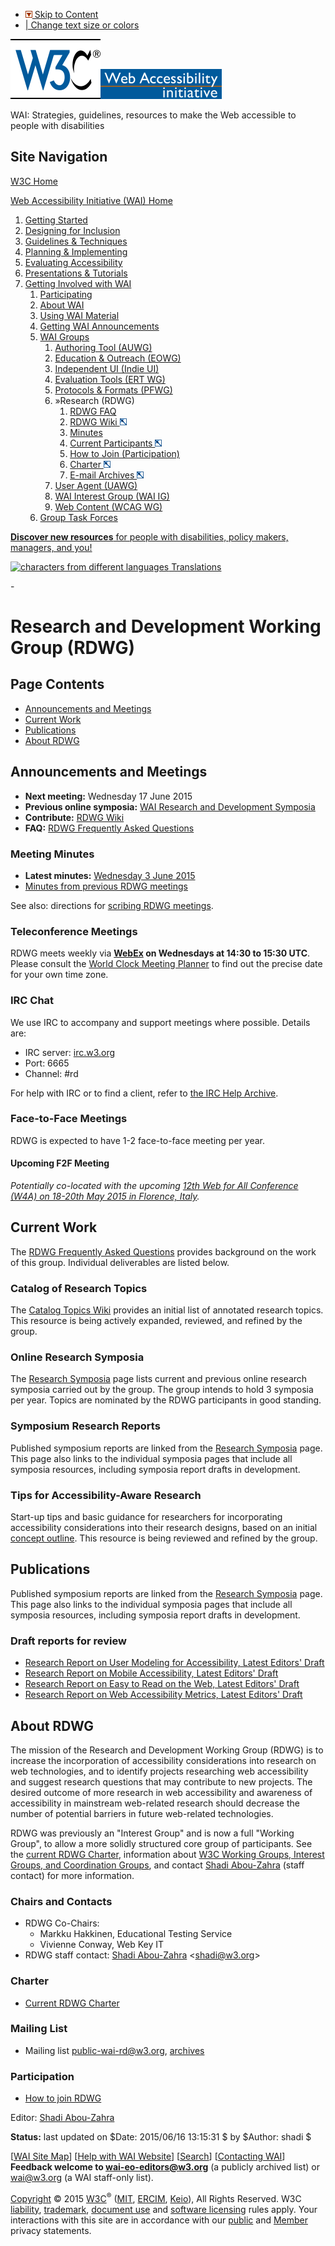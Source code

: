 -   [![](/Icons/downinpage.png) Skip to Content](#skip)
-   [| Change text size or colors](/WAI/changedesign.html)

[![W3C logo](/Icons/w3c_home)](http://www.w3.org/ "W3C Home")[![Web Accessibility initiative](/WAI/images/wai-temp)](http://www.w3.org/WAI/ "WAI Home")

WAI: Strategies, guidelines, resources to make the Web accessible to people with disabilities

Site Navigation
---------------

[W3C Home](http://www.w3.org/)

[Web Accessibility Initiative (WAI) Home](/WAI/)

1.  [Getting Started](../gettingstarted/Overview.html)
2.  [Designing for Inclusion](../users/Overview.html)
3.  [Guidelines & Techniques](../guid-tech.html)
4.  [Planning & Implementing](../managing.html)
5.  [Evaluating Accessibility](../eval/Overview.html)
6.  [Presentations & Tutorials](../train.html)
7.  [Getting Involved with WAI](../about-links.html)
    1.  [Participating](../participation.html)
    2.  [About WAI](../about.html)
    3.  [Using WAI Material](../about/usingWAImaterial.html)
    4.  [Getting WAI Announcements](../about/announcements.php)
    5.  [WAI Groups](../groups.html)
        1.  [Authoring Tool (AUWG)](../AU/Overview.html)
        2.  [Education & Outreach (EOWG)](../EO/Overview.html)
        3.  [Independent UI (Indie UI)](../IndieUI/Overview.html)
        4.  [Evaluation Tools (ERT WG)](../ER/Overview.html)
        5.  [Protocols & Formats (PFWG)](../PF/Overview.html)
        6.  <span id="current-node"><span class="label"><span id="current-icon">»</span>Research (RDWG)</span></span>
            1.  [RDWG FAQ](process.html)
            2.  [RDWG Wiki ![different format](/Icons/tr.png)](http://www.w3.org/WAI/RD/wiki/)
            3.  [Minutes](minutes-history.html)
            4.  [Current Participants ![different format](/Icons/tr.png)](http://www.w3.org/2000/09/dbwg/details?group=47076&public=1)
            5.  [How to Join (Participation)](participation.html)
            6.  [Charter ![different format](/Icons/tr.png)](/WAI/RD/charter3)
            7.  [E-mail Archives ![archive format](/Icons/tr.png)](http://lists.w3.org/Archives/Public/public-wai-rd/)
        7.  [User Agent (UAWG)](../UA/Overview.html)
        8.  [WAI Interest Group (WAI IG)](../IG/Overview.html)
        9.  [Web Content (WCAG WG)](../GL/Overview.html)
    6.  [Group Task Forces](../grouptf.html)

[**<span class="underline">Discover new resources</span>** for people with disabilities, policy makers, managers, and you!](http://www.w3.org/WAI/yourWAI)

[![characters from different languages](http://www.w3.org/WAI/images/translations-med-1) Translations](http://www.w3.org/WAI/wai-translations)

<span id="skip">-</span>

<span id="startcontent">Research and Development Working Group (RDWG)</span>
============================================================================

Page Contents
-------------

-   [Announcements and Meetings](#announcements)
-   [Current Work](#current)
-   [Publications](#publications)
-   [About RDWG](#about)

<span id="announcements">Announcements and Meetings</span>
----------------------------------------------------------

-   **Next meeting:** Wednesday 17 June 2015
-   **Previous online symposia:** [WAI Research and Development Symposia](http://www.w3.org/WAI/rdsymposia)
-   **Contribute:** [RDWG Wiki](http://www.w3.org/WAI/RD/wiki/)
-   **FAQ:** [RDWG Frequently Asked Questions](process)

### <span id="minutes">Meeting Minutes</span>

-   **Latest minutes:** [Wednesday 3 June 2015](http://www.w3.org/2015/06/03-rd-minutes.html)
-   [Minutes from previous RDWG meetings](minutes-history)

See also: directions for [scribing RDWG meetings](scribes).

### <span id="telecons">Teleconference Meetings</span>

RDWG meets weekly via **[WebEx](https://mit.webex.com/mit/j.php?MTID=m3365c1589066217b49b56b14af6f107d%20) on Wednesdays at 14:30 to 15:30 UTC**. Please consult the [World Clock Meeting Planner](http://www.timeanddate.com/worldclock/meeting.html) to find out the precise date for your own time zone.

### <span id="irc">IRC Chat</span>

We use IRC to accompany and support meetings where possible. Details are:

-   IRC server: [irc.w3.org](http://irc.w3.org/?channels=#rd)
-   Port: 6665
-   Channel: \#rd

For help with IRC or to find a client, refer to [the IRC Help Archive](http://www.irchelp.org).

### <span id="meetings">Face-to-Face Meetings</span>

RDWG is expected to have 1-2 face-to-face meeting per year.

#### Upcoming F2F Meeting

*Potentially co-located with the upcoming [12th Web for All Conference (W4A) on 18-20th May 2015 in Florence, Italy](http://www.w4a.info/2015/).*

<span id="current">Current Work</span>
--------------------------------------

The [RDWG Frequently Asked Questions](process) provides background on the work of this group. Individual deliverables are listed below.

### <span id="catalog">Catalog of Research Topics</span>

The [Catalog Topics Wiki](https://www.w3.org/WAI/RD/wiki/Catalogue_Topics) provides an initial list of annotated research topics. This resource is being actively expanded, reviewed, and refined by the group.

### <span id="symposia">Online Research Symposia</span>

The [Research Symposia](http://www.w3.org/WAI/rdsymposia) page lists current and previous online research symposia carried out by the group. The group intends to hold 3 symposia per year. Topics are nominated by the RDWG participants in good standing.

### <span id="reports">Symposium Research Reports</span>

Published symposium reports are linked from the [Research Symposia](http://www.w3.org/WAI/rdsymposia) page. This page also links to the individual symposia pages that include all symposia resources, including symposia report drafts in development.

### <span id="tips">Tips for Accessibility-Aware Research</span>

Start-up tips and basic guidance for researchers for incorporating accessibility considerations into their research designs, based on an initial [concept outline](https://www.w3.org/WAI/RD/wiki/Tips_for_Accessibility-Aware_Research). This resource is being reviewed and refined by the group.

<span id="publications">Publications</span>
-------------------------------------------

Published symposium reports are linked from the [Research Symposia](http://www.w3.org/WAI/rdsymposia) page. This page also links to the individual symposia pages that include all symposia resources, including symposia report drafts in development.

### Draft reports for review

-   [Research Report on User Modeling for Accessibility, Latest Editors' Draft](http://www.w3.org/WAI/RD/2013/user-modeling/note/ED-UM4A)
-   [Research Report on Mobile Accessibility, Latest Editors' Draft](http://www.w3.org/WAI/RD/2012/mobile/note/ED-mobile)
-   [Research Report on Easy to Read on the Web, Latest Editors' Draft](http://www.w3.org/WAI/RD/2012/easy-to-read/note/ED-E2R)
-   [Research Report on Web Accessibility Metrics, Latest Editors' Draft](http://www.w3.org/WAI/RD/2011/metrics/note/ED-metrics)

<span id="about">About RDWG</span>
----------------------------------

The mission of the Research and Development Working Group (RDWG) is to increase the incorporation of accessibility considerations into research on web technologies, and to identify projects researching web accessibility and suggest research questions that may contribute to new projects. The desired outcome of more research in web accessibility and awareness of accessibility in mainstream web-related research should decrease the number of potential barriers in future web-related technologies.

RDWG was previously an "Interest Group" and is now a full "Working Group", to allow a more solidly structured core group of participants. See the [current RDWG Charter](charter3), information about [W3C Working Groups, Interest Groups, and Coordination Groups](http://www.w3.org/2004/02/Process-20040205/groups.html), and contact [Shadi Abou-Zahra](http://www.w3.org/People/shadi/) (staff contact) for more information.

### Chairs and Contacts

-   RDWG Co-Chairs:
    -   Markku Hakkinen, Educational Testing Service
    -   Vivienne Conway, Web Key IT
-   RDWG staff contact: [Shadi Abou-Zahra](http://www.w3.org/People/Shadi/) &lt;shadi@w3.org&gt;

### Charter

-   [Current RDWG Charter](charter3)

### Mailing List

-   Mailing list <public-wai-rd@w3.org>, [archives](http://lists.w3.org/Archives/Public/public-wai-rd/)

### Participation

-   [How to join RDWG](participation.html)

Editor: [Shadi Abou-Zahra](mailto:shadi@w3.org)

**Status:** last updated on $Date: 2015/06/16 13:15:31 $ by $Author: shadi $

\[[WAI Site Map](http://www.w3.org/WAI/sitemap.html)\] \[[Help with WAI Website](http://www.w3.org/WAI/sitehelp.html)\] \[[Search](http://www.w3.org/WAI/search.php)\] \[[Contacting WAI](/WAI/contacts)\]  
**Feedback welcome to <wai-eo-editors@w3.org>** (a publicly archived list) or <wai@w3.org> (a WAI staff-only list).

[Copyright](/Consortium/Legal/ipr-notice#Copyright) © 2015 [W3C](/)<sup>®</sup> ([MIT](http://www.csail.mit.edu/), [ERCIM](http://www.ercim.org/), [Keio](http://www.keio.ac.jp/)), All Rights Reserved. W3C [liability](/Consortium/Legal/ipr-notice#Legal_Disclaimer), [trademark](/Consortium/Legal/ipr-notice#W3C_Trademarks), [document use](/Consortium/Legal/copyright-documents) and [software licensing](/Consortium/Legal/copyright-software) rules apply. Your interactions with this site are in accordance with our [public](/Consortium/Legal/privacy-statement#Public) and [Member](/Consortium/Legal/privacy-statement#Members) privacy statements.

